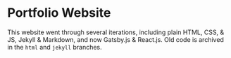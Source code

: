 # Portfolio Website

This website went through several iterations, including plain HTML, CSS, & JS, Jekyll & Markdown, and now Gatsby.js & React.js. Old code is archived in the `html` and `jekyll` branches.